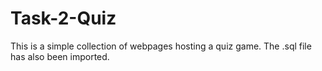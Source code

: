 # Task-2-Quiz
This is a simple collection of webpages hosting a quiz game.
The .sql file has also been imported.
